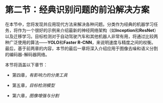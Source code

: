 # 第二节：经典识别问题的前沿解决方案

在本节中，您将发现并应用现代方法来解决各种问题。分类作为经典的机器学习任务，将作为一个很好的示例来介绍最新的神经网络架构（如**Inception**和**ResNet**）以及迁移学习。目标检测对于自动驾驶汽车和其他机器人非常有用，将通过比较两种广泛使用的算法——**YOLO**和**Faster R-CNN**，来说明速度与精度之间的权衡。最后，基于前两章的内容，本节的最后一章将深入介绍应用于图像去噪和语义分割的编码器-解码器网络。

本节将涵盖以下章节：

+   第四章，*有影响力的分类工具*

+   第五章，*目标检测模型*

+   第六章，*图像增强与分割*
